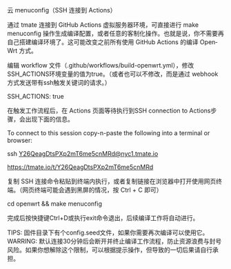 云 menuconfig（SSH 连接到 Actions）

通过 tmate 连接到 GitHub Ac­tions 虚拟服务器环境，可直接进行 make menuconfig 操作生成编译配置，或者任意的客制化操作。也就是说，你不需要再自己搭建编译环境了。这可能改变之前所有使用 GitHub Ac­tions 的编译 Open­Wrt 方式。

编辑 workflow 文件（.github/workflows/build-openwrt.yml），修改SSH_ACTIONS环境变量的值为true。（或者也可以不修改，而是通过 webhook 方式发送带有ssh触发关键词的请求。）

SSH_ACTIONS: true

在触发工作流程后，在 Actions 页面等待执行到SSH connection to Actions步骤，会出现下面的信息。

To connect to this session copy-n-paste the following into a terminal or browser:

ssh Y26QeagDtsPXp2mT6me5cnMRd@nyc1.tmate.io

https://tmate.io/t/Y26QeagDtsPXp2mT6me5cnMRd

复制 SSH 连接命令粘贴到终端内执行，或者复制链接在浏览器中打开使用网页终端。（网页终端可能会遇到黑屏的情况，按 Ctrl + C 即可）

cd openwrt && make menuconfig

完成后按快捷键Ctrl+D或执行exit命令退出，后续编译工作将自动进行。

TIPS: 固件目录下有个config.seed文件，如果你需要再次编译可以使用它。
WARRING: 默认连接30分钟后会断开并终止编译工作流程，防止资源浪费与封号风险。如果你想解除这个限制，可以根据提示操作，但导致的一切后果请自行承担。
